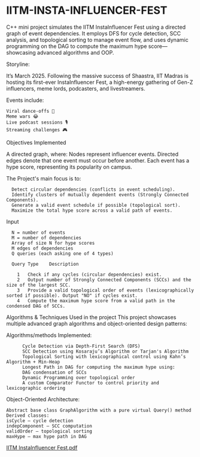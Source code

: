 # IITM-INSTA-INFLUENCER-FEST
C++ mini project simulates the IITM InstaInfluencer Fest using a directed graph of event dependencies. It employs DFS for cycle detection, SCC analysis, and topological sorting to manage event flow, and uses dynamic programming on the DAG to compute the maximum hype score—showcasing advanced algorithms and OOP.

Storyline:

  It’s March 2025. Following the massive success of Shaastra, IIT Madras is hosting its first-ever InstaInfluencer Fest, a high-energy gathering of Gen-Z influencers, meme        lords, podcasters, and livestreamers.

Events include:
    
    Viral dance-offs 🕺
    Meme wars 😂
    Live podcast sessions 🎙️
    Streaming challenges 🎮

Objectives Implemented

A directed graph, where:
  Nodes represent influencer events.
  Directed edges denote that one event must occur before another.
  Each event has a hype score, representing its popularity on campus.

The Project's main focus is to:
      
      Detect circular dependencies (conflicts in event scheduling).
      Identify clusters of mutually dependent events (Strongly Connected Components).
      Generate a valid event schedule if possible (topological sort).
      Maximize the total hype score across a valid path of events.


Input

      N = number of events
      M = number of dependencies
      Array of size N for hype scores
      M edges of dependencies
      Q queries (each asking one of 4 types)

      Query Type	Description
        
        1	Check if any cycles (circular dependencies) exist.
        2	Output number of Strongly Connected Components (SCCs) and the size of the largest SCC.
        3	Provide a valid topological order of events (lexicographically sorted if possible). Output "NO" if cycles exist.
        4	Compute the maximum hype score from a valid path in the condensed DAG of SCCs.

Algorithms & Techniques Used in the project
This project showcases multiple advanced graph algorithms and object-oriented design patterns:

  Algorithms/methods Implemented:
    
          Cycle Detection via Depth-First Search (DFS)
          SCC Detection using Kosaraju’s Algorithm or Tarjan's Algorithm
          Topological Sorting with lexicographical control using Kahn’s Algorithm + Min-Heap
          Longest Path in DAG for computing the maximum hype using:
          DAG condensation of SCCs
          Dynamic Programming over topological order
          A custom Comparator Functor to control priority and lexicographic ordering
          
  Object-Oriented Architecture:
    
    Abstract base class GraphAlgorithm with a pure virtual Query() method
    Derived classes:
    isCycle – cycle detection
    indepComponent – SCC computation
    validOrder – topological sorting
    maxHype – max hype path in DAG
[IITM InstaInfluencer Fest.pdf](https://github.com/user-attachments/files/20349519/IITM.InstaInfluencer.Fest.pdf)


